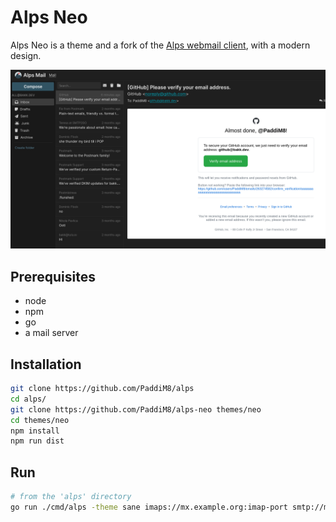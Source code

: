 # Alps Neo

Alps Neo is a theme and a fork of the [Alps webmail client](https://git.sr.ht/~migadu/alps), with a modern design.

![](preview.png)

## Prerequisites

* node
* npm
* go
* a mail server

## Installation

```sh
git clone https://github.com/PaddiM8/alps
cd alps/
git clone https://github.com/PaddiM8/alps-neo themes/neo
cd themes/neo
npm install
npm run dist
```

## Run

```sh
# from the 'alps' directory
go run ./cmd/alps -theme sane imaps://mx.example.org:imap-port smtp://mx.example.org:smtp-port
```
